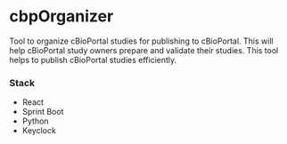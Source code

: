 # cbpOrganizer
Tool to organize cBioPortal studies for publishing to cBioPortal. This will help cBioPortal study owners prepare and validate their studies. This tool helps to publish cBioPortal studies efficiently.

### Stack
- React
- Sprint Boot
- Python
- Keyclock
